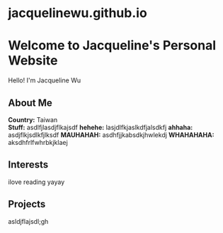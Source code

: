 # jacquelinewu.github.io

# Welcome to Jacqueline's Personal Website

Hello! I'm Jacqueline Wu 

## About Me

**Country:** Taiwan  
**Stuff:** asdlfjlasdjflkajsdf
**hehehe:** lasjdlfkjaslkdfjalsdkfj
**ahhaha:** asdjflkjsdlkfjlksdf 
**MAUHAHAH:** asdhfjjkabsdkjhwlekdj
**WHAHAHAHA:** aksdhfrlfwhrbkjklaej

## Interests

ilove reading yayay

  

## Projects

asldjflajsdl;gh
